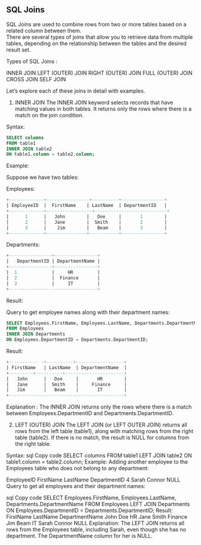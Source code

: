## SQL Joins
SQL Joins are used to combine rows from two or more tables based on a related column between them.<br> There are several types of joins that allow you to retrieve data from multiple tables, depending on the relationship between the tables and the desired result set.

Types of SQL Joins :

INNER JOIN
LEFT (OUTER) JOIN
RIGHT (OUTER) JOIN
FULL (OUTER) JOIN
CROSS JOIN
SELF JOIN


Let’s explore each of these joins in detail with examples.

1. INNER JOIN
The INNER JOIN keyword selects records that have matching values in both tables. It returns only the rows where there is a match on the join condition.

Syntax:
```sql
SELECT columns
FROM table1
INNER JOIN table2
ON table1.column = table2.column;
```

Example:

Suppose we have two tables:

Employees:

```sql
+-------------+----------------+----------+----------------+
| EmployeeID  |  FirstName    | LastName  |	DepartmentID   |
+-------------+-----------------+---------------------------+
|      1      |   John	      |   Doe	  |       1        |
|      2      |   Jane	      |  Smith	  |       2        |
|      3      |    Jim        |   Beam	  |       3        |
+-------------+---------------+-----------+----------------+
```

Departments:

```sql
+----------------+----------------+
|   DepartmentID | DepartmentName |
+----------------+----------------+
|  1	         |     HR	      |
|  2	         |  Finance       |
|  3             |     IT         |
+---------------------------------+
```

Result:

Query to get employee names along with their department names:

```sql
SELECT Employees.FirstName, Employees.LastName, Departments.DepartmentName
FROM Employees
INNER JOIN Departments
ON Employees.DepartmentID = Departments.DepartmentID;
```

Result:
```sql
+----------- -+----------+------------------+
| FirstName   | LastName  |	DepartmentName  |
+---------+----------+----------------------+
|   John	  |   Doe	  |       HR        |
|   Jane	  |  Smith	  |     Finance     |
|   Jim       |   Beam	  |       IT        |
+-------------------------------------------+
```

Explanation :
 The INNER JOIN returns only the rows where there is a match between Employees.DepartmentID and Departments.DepartmentID.

 2. LEFT (OUTER) JOIN
The LEFT JOIN (or LEFT OUTER JOIN) returns all rows from the left table (table1), along with matching rows from the right table (table2). If there is no match, the result is NULL for columns from the right table.

Syntax:
sql
Copy code
SELECT columns
FROM table1
LEFT JOIN table2
ON table1.column = table2.column;
Example:
Adding another employee to the Employees table who does not belong to any department:

EmployeeID	FirstName	LastName	DepartmentID
4	Sarah	Connor	NULL
Query to get all employees and their department names:

sql
Copy code
SELECT Employees.FirstName, Employees.LastName, Departments.DepartmentName
FROM Employees
LEFT JOIN Departments
ON Employees.DepartmentID = Departments.DepartmentID;
Result:
FirstName	LastName	DepartmentName
John	Doe	HR
Jane	Smith	Finance
Jim	Beam	IT
Sarah	Connor	NULL
Explanation: The LEFT JOIN returns all rows from the Employees table, including Sarah, even though she has no department. The DepartmentName column for her is NULL.
